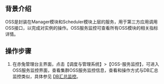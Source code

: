 ## 背景介绍
OSS是封装在Manager模块和Scheduler模块上层的服务，用于第三方应用调用OSS接口，以完成对实例的操作。OSS服务监控可查看所有OSS模块的相关指标详情。
## 操作步骤
1. 在赤兔管理台主界面，点击【调度与管理系统】>【OSS-服务监控】，可进入OSS服务监控界面，查看集群OSS服务监控信息，查看和操作方式与DB汇总监控类似，具体参见 [DB汇总监控](https://cloud.tencent.com/document/product/1515/62324)。

